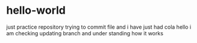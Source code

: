 # hello-world
just practice repository
trying to commit file and i have just had cola
hello i am checking updating branch and under standing how it works